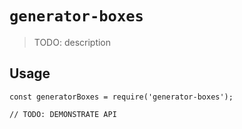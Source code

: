 # `generator-boxes`

> TODO: description

## Usage

```
const generatorBoxes = require('generator-boxes');

// TODO: DEMONSTRATE API
```
